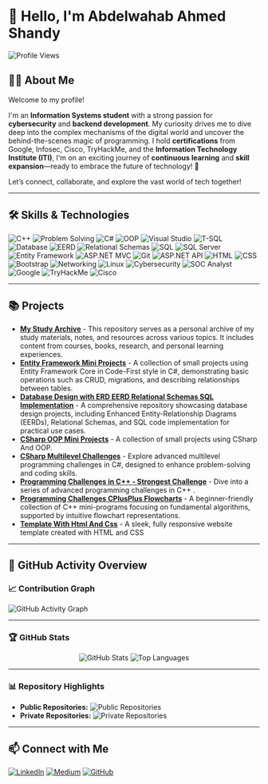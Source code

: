 # 👋 Hello, I'm Abdelwahab Ahmed Shandy
![Profile Views](https://komarev.com/ghpvc/?username=abdelwahab-shandy&color=blue)  

## 🧑‍💻 About Me

Welcome to my profile!

I'm an **Information Systems student** with a strong passion for **cybersecurity** and **backend development**. My curiosity drives me to dive deep into the complex mechanisms of the digital world and uncover the behind-the-scenes magic of programming. 
I hold **certifications** from Google, Infosec, Cisco, TryHackMe, and the **Information Technology Institute (ITI)**, I'm on an exciting journey of **continuous learning** and **skill expansion**—ready to embrace the future of technology! 🌇

Let’s connect, collaborate, and explore the vast world of tech together!

---

## 🛠️ Skills & Technologies
![C++](https://img.shields.io/badge/-C++-00599C?logo=c%2B%2B&logoColor=white)
![Problem Solving](https://img.shields.io/badge/-Problem%20Solving-FF4500?logo=lightbulb&logoColor=white)
![C#](https://img.shields.io/badge/-C%23-68217A?logo=csharp&logoColor=white)
![OOP](https://img.shields.io/badge/-OOP-228B22?style=flat-square&logo=csharp&logoColor=white)
![Visual Studio](https://img.shields.io/badge/-Visual%20Studio-5C2D91?logo=visualstudio&logoColor=white)
![T-SQL](https://img.shields.io/badge/-T--SQL-CC2927?logo=microsoftsqlserver&logoColor=white)
![Database](https://img.shields.io/badge/-Database-F39C12?logo=database&logoColor=white)
![EERD](https://img.shields.io/badge/-EERD-4B8BBE?logo=diagram&logoColor=white)
![Relational Schemas](https://img.shields.io/badge/-Relational%20Schemas-16A085?logo=table&logoColor=white)
![SQL](https://img.shields.io/badge/-SQL-4479A1?logo=sql&logoColor=white)
![SQL Server](https://img.shields.io/badge/-SQL%20Server-B7312C?logo=microsoftsqlserver&logoColor=white)
![Entity Framework](https://img.shields.io/badge/-Entity%20Framework-1572B6?logo=ef&logoColor=white)
![ASP.NET MVC](https://img.shields.io/badge/-ASP.NET%20MVC-512BD4?logo=dotnet&logoColor=white)
![Git](https://img.shields.io/badge/-Git-F05032?logo=git&logoColor=white)
![ASP.NET API](https://img.shields.io/badge/-ASP.NET%20API-512BD4?logo=dotnet&logoColor=white)
![HTML](https://img.shields.io/badge/-HTML5-FF5722?logo=html5&logoColor=white)
![CSS](https://img.shields.io/badge/-CSS3-2965F1?logo=css3&logoColor=white)
![Bootstrap](https://img.shields.io/badge/-Bootstrap-7952B3?logo=bootstrap&logoColor=white)
![Networking](https://img.shields.io/badge/-Networking-1F618D?logo=network-wired&logoColor=white)
![Linux](https://img.shields.io/badge/-Linux-FCC624?logo=linux&logoColor=black)
![Cybersecurity](https://img.shields.io/badge/-Cybersecurity-2E8B57?logo=hackthebox&logoColor=white)
![SOC Analyst](https://img.shields.io/badge/-SOC_Analyst-6C757D?logo=shield&logoColor=white)
![Google](https://img.shields.io/badge/-Google-4285F4?logo=google&logoColor=white)
![TryHackMe](https://img.shields.io/badge/-TryHackMe-88CC14?logo=tryhackme&logoColor=white)
![Cisco](https://img.shields.io/badge/-Cisco-1BA0D7?logo=cisco&logoColor=white)

---

## 📚 Projects
- [**My Study Archive**](https://github.com/abdelwahab-ahmed-shandy/My-Study-Archive) - This repository serves as a personal archive of my study materials, notes, and resources across various topics. It includes content from courses, books, research, and personal learning experiences.
- [**Entity Framework Mini Projects**](https://github.com/abdelwahab-ahmed-shandy/EntityFramework-Mini-Projects) - A collection of small projects using Entity Framework Core in Code-First style in C#, demonstrating basic operations such as CRUD, migrations, and describing relationships between tables.
- [**Database Design with ERD EERD Relational Schemas SQL Implementation**](https://github.com/Abdelwahab-Shandy/Database-Design-with-ERD-EERD-Relational-Schemas-SQL-Implementation) - A comprehensive repository showcasing database design projects, including Enhanced Entity-Relationship Diagrams (EERDs), Relational Schemas, and SQL code implementation for practical use cases.
- [**CSharp OOP Mini Projects**](https://github.com/Abdelwahab-Shandy/CSharp-OOP-Mini-Projects) -  A collection of small projects using CSharp And OOP.
- [**CSharp Multilevel Challenges**](https://github.com/abdelwahab-ahmed-shandy/CSharp-Multilevel-Challenges) - Explore advanced multilevel programming challenges in C#, designed to enhance problem-solving and coding skills.
- [**Programming Challenges in C++ - Strongest Challenge**](https://github.com/Abdelwahab-Shandy/Programming-Challenges-CPlusPlus-Strongest-Challenge) - Dive into a series of advanced programming challenges in C++ .
- [**Programming Challenges CPlusPlus Flowcharts**](https://github.com/abdelwahab-ahmed-shandy/Programming-Challenges-CPlusPlus-Flowcharts) - A beginner-friendly collection of C++ mini-programs focusing on fundamental algorithms, supported by intuitive flowchart representations.
- [**Template With Html And Css**](https://github.com/abdelwahab-shandy/Template-With-Html-And-Css) - A sleek, fully responsive website template created with HTML and CSS

---

## 🚀 GitHub Activity Overview
### 📈 Contribution Graph
![GitHub Activity Graph](https://github-readme-activity-graph.vercel.app/graph?username=abdelwahab-ahmed-shandy&theme=radical)

---
 ### 🏆 GitHub Stats
 
<div align="center">
  <img src="https://github-readme-stats.vercel.app/api?username=abdelwahab-ahmed-shandy&show_icons=true&theme=radical" alt="GitHub Stats" />
  <img src="https://github-readme-stats.vercel.app/api/top-langs/?username=abdelwahab-ahmed-shandy&layout=compact&theme=radical&langs_count=10" alt="Top Languages" />
</div> 

---

### 📊 Repository Highlights
- **Public Repositories:** ![Public Repositories](https://img.shields.io/badge/Public%20Repositories-10-brightgreen)
- **Private Repositories:** ![Private Repositories](https://img.shields.io/badge/Private%20Repositories-3-red)
  
---

## 📫 Connect with Me
[![LinkedIn](https://img.shields.io/badge/Followers-4000-blue?style=for-the-badge&logo=linkedin&logoColor=white)](https://www.linkedin.com/in/abdelwahab-ahmed-shandy/)
[![Medium](https://img.shields.io/badge/Followers-25-brightgreen?style=for-the-badge&logo=medium&logoColor=white)](https://medium.com/@abdelwahabshandy)
[![GitHub](https://img.shields.io/badge/GitHub-333333?style=for-the-badge&logo=github&logoColor=white)](https://github.com/abdelwahab-shandy)
